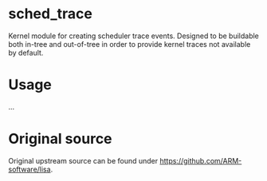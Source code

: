 # sched_trace

Kernel module for creating scheduler trace events.
Designed to be buildable both in-tree and out-of-tree in order to provide kernel traces not available by default.

# Usage

...

# Original source

Original upstream source can be found under https://github.com/ARM-software/lisa.
